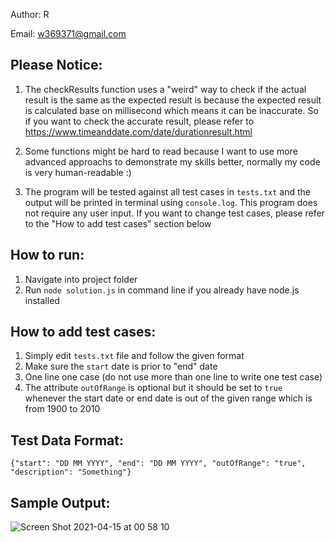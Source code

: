 Author: R

Email: w369371@gmail.com

## Please Notice:

1. The checkResults function uses a "weird" way to check if the actual result is the same as the expected result is because the expected result is calculated
base on millisecond which means it can be inaccurate. So if you want to check the accurate result, please refer to https://www.timeanddate.com/date/durationresult.html
 
 
2. Some functions might be hard to read because I want to use more advanced approachs to demonstrate my skills better, normally my code is very human-readable :)
    
    
3. The program will be tested against all test cases in `tests.txt` and the output will be printed in terminal using `console.log`. This program does not require any user input. If you want to change test cases, please refer to the "How to add test cases" section below
  
## How to run:
   1. Navigate into project folder
   2. Run `node solution.js` in command line if you already have node.js installed

## How to add test cases: 
   1. Simply edit `tests.txt` file and follow the given format 
   2. Make sure the `start` date is prior to "end" date
   3. One line one case (do not use more than one line to write one test case)
   4. The attribute `outOfRange` is optional but it should be set to `true` whenever the start date or end date is out of the given 
   range which is from 1900 to 2010
   
## Test Data Format: 
   
   `{"start": "DD MM YYYY", "end": "DD MM YYYY", "outOfRange": "true", "description": "Something"}`
   
   
## Sample Output:


![Screen Shot 2021-04-15 at 00 58 10](https://user-images.githubusercontent.com/51860496/114732267-ba7e9080-9d85-11eb-991d-83b8f9afa73b.png)


